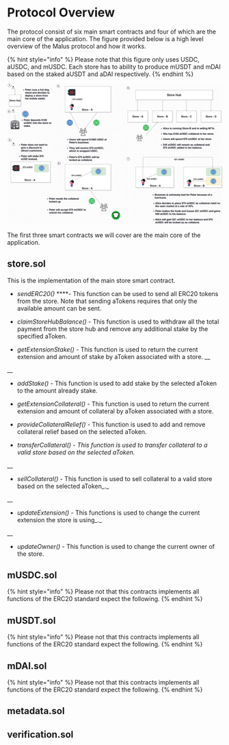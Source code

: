 # Protocol Overview

The protocol consist of six main smart contracts and four of which are the main core of the application. The figure provided below is a high level overview of the Malus protocol and how it works. 

{% hint style="info" %}
Please note that this figure only uses USDC, aUSDC, and mUSDC. Each store has to ability to produce mUSDT and mDAI based on the staked aUSDT and aDAI respectively. 
{% endhint %}

![](../.gitbook/assets/malus-usdc-flow-chart.jpg)

The first three smart contracts we will cover are the main core of the application.

## store.sol

This is the implementation of the main store smart contract. 

* _sendERC20\(\)_  ****_-_  This function can be used to send all ERC20 tokens from the store. Note that sending aTokens requires that only the available amount can be sent. 



* _claimStoreHubBalance\(\)  -_  This function is used to withdraw all the total payment from the store hub and remove any additional stake by the specified aToken. 



* _getExtensionStake\(\)  -_  This function is used to return the current extension and amount of stake by aToken associated with a store.  __

\_\_

* _addStake\(\)_  -  This function is used to add stake by the selected aToken to the amount already stake.

 

* _getExtensionCollateral\(\)   -_  This function is used to return the current extension and amount of collateral by aToken associated with a store.



* _provideCollateralRelief\(\)_  -  This function is used to add and remove collateral relief based on the selected aToken. 



* _transferCollateral\(\)_  -  __This function is used to transfer collateral to a valid store based on the selected aToken_._

\_\_

* _sellCollateral\(\)  -_  This function is used to sell collateral to a valid store based on the selected aToken_._

\_\_

* _updateExtension\(\)  -_  This functions is used to change the current extension the store is using_._

\_\_

* _updateOwner\(\)_  -  This function is used to change the current owner of the store.

## mUSDC.sol

{% hint style="info" %}
Please not that this contracts implements all functions of the ERC20 standard expect the following. 
{% endhint %}



## mUSDT.sol

{% hint style="info" %}
Please not that this contracts implements all functions of the ERC20 standard expect the following. 
{% endhint %}



## mDAI.sol

{% hint style="info" %}
Please not that this contracts implements all functions of the ERC20 standard expect the following. 
{% endhint %}

## metadata.sol



## verification.sol



